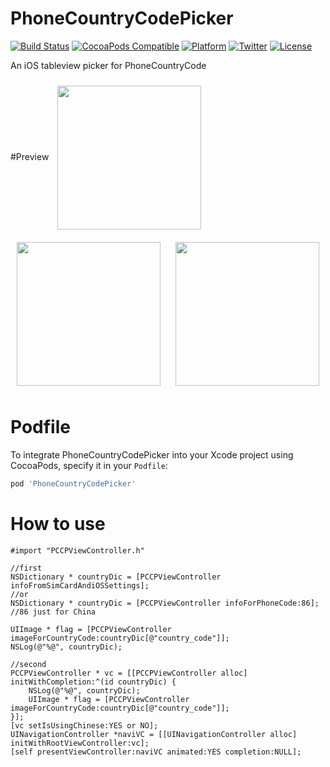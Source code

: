 # PhoneCountryCodePicker

[![Build Status](https://travis-ci.org/Dwarven/PhoneCountryCodePicker.svg)](https://travis-ci.org/Dwarven/PhoneCountryCodePicker)
[![CocoaPods Compatible](https://img.shields.io/cocoapods/v/PhoneCountryCodePicker.svg)](https://img.shields.io/cocoapods/v/PhoneCountryCodePicker.svg)
[![Platform](https://img.shields.io/cocoapods/p/PhoneCountryCodePicker.svg)](http://cocoadocs.org/docsets/PhoneCountryCodePicker)
[![Twitter](https://img.shields.io/badge/twitter-@DwarvenYang-blue.svg)](http://twitter.com/DwarvenYang)
[![License](https://img.shields.io/cocoapods/l/PhoneCountryCodePicker.svg)](https://img.shields.io/cocoapods/l/PhoneCountryCodePicker.svg)

An iOS tableview picker for PhoneCountryCode

#Preview
<img src="https://raw.github.com/Dwarven/PhoneCountryCodePicker/master/Screenshots/en.png" width="230" align="center" style="margin:10px">
<img src="https://raw.github.com/Dwarven/PhoneCountryCodePicker/master/Screenshots/cn.png" width="230" align="center" style="margin:10px">
<img src="https://raw.github.com/Dwarven/PhoneCountryCodePicker/master/Screenshots/result.png" width="230" align="center" style="margin:10px">

# Podfile
To integrate PhoneCountryCodePicker into your Xcode project using CocoaPods, specify it in your `Podfile`:

```ruby
pod 'PhoneCountryCodePicker'
```

# How to use 

```obj-c
#import "PCCPViewController.h"

//first
NSDictionary * countryDic = [PCCPViewController infoFromSimCardAndiOSSettings];
//or
NSDictionary * countryDic = [PCCPViewController infoForPhoneCode:86]; //86 just for China

UIImage * flag = [PCCPViewController imageForCountryCode:countryDic[@"country_code"]];
NSLog(@"%@", countryDic);

//second
PCCPViewController * vc = [[PCCPViewController alloc] initWithCompletion:^(id countryDic) {
    NSLog(@"%@", countryDic);
    UIImage * flag = [PCCPViewController imageForCountryCode:countryDic[@"country_code"]];
}];
[vc setIsUsingChinese:YES or NO];
UINavigationController *naviVC = [[UINavigationController alloc] initWithRootViewController:vc];
[self presentViewController:naviVC animated:YES completion:NULL];
```
